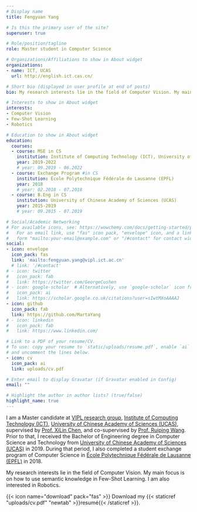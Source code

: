 ```yaml
---
# Display name
title: Fengyuan Yang

# Is this the primary user of the site?
superuser: true

# Role/position/tagline
role: Master student in Computer Science

# Organizations/Affiliations to show in About widget
organizations:
- name: ICT, UCAS
  url: http://english.ict.cas.cn/

# Short bio (displayed in user profile at end of posts)
bio: My research interests lie in the field of Computer Vision. My main focus is on how to use semantic knowledge in Few-Shot Learning. I am also interested in Robotics.

# Interests to show in About widget
interests:
- Computer Vision
- Few-Shot Learning
- Robotics

# Education to show in About widget
education:
  courses:
  - course: MSE in CS 
    institution: Institute of Computing Technology (ICT), University of Chinese Academy of Sciences (UCAS)
    year: 2019-2022
    # year: 09.2019 - 06.2022
  - course: Exchange Program #in CS
    institution: École Polytechnique Fédérale de Lausanne (EPFL)
    year: 2018
    # year: 02.2018 - 07.2018
  - course: B.Eng in CS
    institution: University of Chinese Academy of Sciences (UCAS)
    year: 2015-2019
    # year: 09.2015 - 07.2019

# Social/Academic Networking
# For available icons, see: https://wowchemy.com/docs/getting-started/page-builder/#icons
#   For an email link, use "fas" icon pack, "envelope" icon, and a link in the
#   form "mailto:your-email@example.com" or "/#contact" for contact widget.
social:
- icon: envelope
  icon_pack: fas
  link: 'mailto:fengyuan.yang@vipl.ict.ac.cn'
  # link: '/#contact'
# - icon: twitter
#   icon_pack: fab
#   link: https://twitter.com/GeorgeCushen
# - icon: google-scholar  # Alternatively, use `google-scholar` icon from `ai` icon pack
#   icon_pack: ai
#   link: https://scholar.google.co.uk/citations?user=sIwtMXoAAAAJ
- icon: github
  icon_pack: fab
  link: https://github.com/MartaYang
# - icon: linkedin
#   icon_pack: fab
#   link: https://www.linkedin.com/

# Link to a PDF of your resume/CV.
# To use: copy your resume to `static/uploads/resume.pdf`, enable `ai` icons in `params.toml`, 
# and uncomment the lines below.
- icon: cv
  icon_pack: ai
  link: uploads/cv.pdf

# Enter email to display Gravatar (if Gravatar enabled in Config)
email: ""

# Highlight the author in author lists? (true/false)
highlight_name: true
---
```


I am a Master candidate at [VIPL research group](https://vipl.ict.ac.cn/en/index.php), [Institute of Computing Technology (ICT)](http://english.ict.cas.cn/), [University of Chinese Academy of Sciences (UCAS)](https://english.ucas.ac.cn/), supervised by [Prof. XiLin Chen](http://people.ucas.ac.cn/~xlchen?language=en), and co-supervised by [Prof. Ruiping Wang](https://vipl.ict.ac.cn/homepage/rpwang/index.htm). Prior to that, I received the Bachelor of Engineering degree in Computer Science and Technology from [University of Chinese Academy of Sciences (UCAS)](https://english.ucas.ac.cn/) in 2019. During that period, I also completed a student exchange program of Computer Science in [École Polytechnique Fédérale de Lausanne (EPFL)](https://www.epfl.ch/en/) in 2018.

My research interests lie in the field of Computer Vision. My main focus is on how to use semantic knowledge in Few-Shot Learning. I am also interested in Robotics.

{{< icon name="download" pack="fas" >}} Download my {{< staticref "uploads/cv.pdf" "newtab" >}}resumé{{< /staticref >}}.
